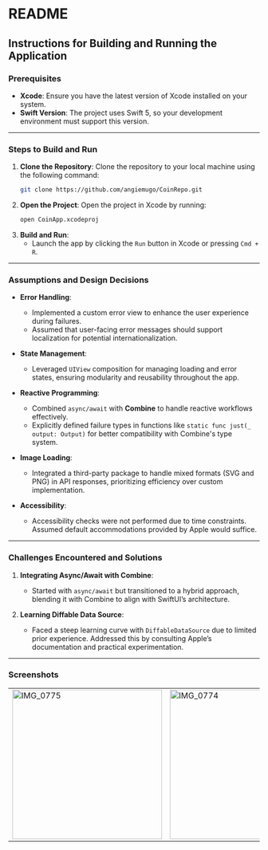 # **README**

## **Instructions for Building and Running the Application**

### **Prerequisites**
- **Xcode**: Ensure you have the latest version of Xcode installed on your system.
- **Swift Version**: The project uses Swift 5, so your development environment must support this version.

---

### **Steps to Build and Run**
1. **Clone the Repository**:
   Clone the repository to your local machine using the following command:
   ```bash
   git clone https://github.com/angiemugo/CoinRepo.git
   ```
2. **Open the Project**:
   Open the project in Xcode by running:
   ```bash
   open CoinApp.xcodeproj
   ```
3. **Build and Run**:
   - Launch the app by clicking the `Run` button in Xcode or pressing `Cmd + R`.

---

### **Assumptions and Design Decisions**

- **Error Handling**:
  - Implemented a custom error view to enhance the user experience during failures.
  - Assumed that user-facing error messages should support localization for potential internationalization.

- **State Management**:
  - Leveraged `UIView` composition for managing loading and error states, ensuring modularity and reusability throughout the app.

- **Reactive Programming**:
  - Combined `async/await` with **Combine** to handle reactive workflows effectively.
  - Explicitly defined failure types in functions like `static func just(_ output: Output)` for better compatibility with Combine's type system.

- **Image Loading**:
  - Integrated a third-party package to handle mixed formats (SVG and PNG) in API responses, prioritizing efficiency over custom implementation.

- **Accessibility**:
  - Accessibility checks were not performed due to time constraints. Assumed default accommodations provided by Apple would suffice.

---

### **Challenges Encountered and Solutions**

1. **Integrating Async/Await with Combine**:
   - Started with `async/await` but transitioned to a hybrid approach, blending it with Combine to align with SwiftUI’s architecture.

2. **Learning Diffable Data Source**:
   - Faced a steep learning curve with `DiffableDataSource` due to limited prior experience. Addressed this by consulting Apple’s documentation and practical experimentation.

---

### **Screenshots**

<table>
  <tr>
    <td><img src="https://github.com/user-attachments/assets/73802092-1a77-46d4-ac69-25f5185ee43f" alt="IMG_0775" width="300"></td>
    <td><img src="https://github.com/user-attachments/assets/2224fa32-0d9e-4cdd-a970-e168554c304d" alt="IMG_0774" width="300"></td>
    <td><img src="https://github.com/user-attachments/assets/bcfaaa72-2a75-43bd-8193-810bd198c337" alt="IMG_0773" width="300"></td>
    <td><img src="https://github.com/user-attachments/assets/d0afcb22-afa5-494b-8a39-a80c380cc0e7" alt="IMG_0772" width="300"></td>
  </tr>
</table>


